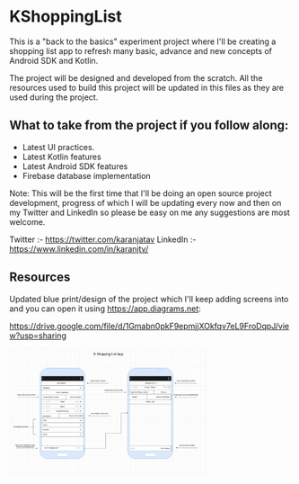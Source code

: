 # KShoppingList


This is a "back to the basics" experiment project where I'll be creating a shopping list app to refresh many basic, advance and new concepts of Android SDK and Kotlin.

The project will be designed and developed from the scratch.  All the resources used to build this project will be updated in this files as they are used during the project.

## What to take from the project if you follow along:
* Latest UI practices.
* Latest Kotlin features
* Latest Android SDK features
* Firebase database implementation
 

Note: This will be the first time that I'll be doing an open source project development, progress of which I will be updating every now and then on my Twitter and LinkedIn so please be easy on me any suggestions are most welcome.

Twitter :- https://twitter.com/karanjatav
LinkedIn :- https://www.linkedin.com/in/karanjtv/


## Resources
Updated blue print/design of the project which I'll keep adding screens into and you can open it using https://app.diagrams.net:

https://drive.google.com/file/d/1Gmabn0pkF9epmjjXOkfqv7eL9FroDqpJ/view?usp=sharing

<img alt="App image" src="/blue_print_1.png" width="70%">

